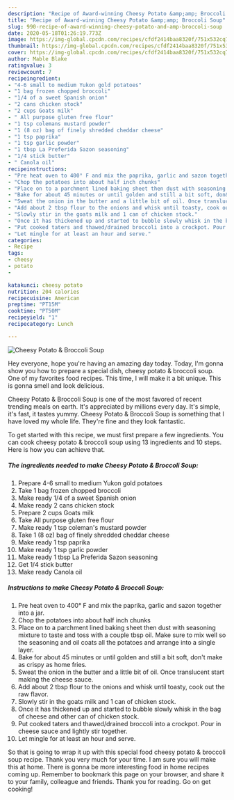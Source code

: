 ```yaml
---
description: "Recipe of Award-winning Cheesy Potato &amp;amp; Broccoli Soup"
title: "Recipe of Award-winning Cheesy Potato &amp;amp; Broccoli Soup"
slug: 990-recipe-of-award-winning-cheesy-potato-and-amp-broccoli-soup
date: 2020-05-18T01:26:19.773Z
image: https://img-global.cpcdn.com/recipes/cfdf2414baa8320f/751x532cq70/cheesy-potato-broccoli-soup-recipe-main-photo.jpg
thumbnail: https://img-global.cpcdn.com/recipes/cfdf2414baa8320f/751x532cq70/cheesy-potato-broccoli-soup-recipe-main-photo.jpg
cover: https://img-global.cpcdn.com/recipes/cfdf2414baa8320f/751x532cq70/cheesy-potato-broccoli-soup-recipe-main-photo.jpg
author: Mable Blake
ratingvalue: 3
reviewcount: 7
recipeingredient:
- "4-6 small to medium Yukon gold potatoes"
- "1 bag frozen chopped broccoli"
- "1/4 of a sweet Spanish onion"
- "2 cans chicken stock"
- "2 cups Goats milk"
- " All purpose gluten free flour"
- "1 tsp colemans mustard powder"
- "1 (8 oz) bag of finely shredded cheddar cheese"
- "1 tsp paprika"
- "1 tsp garlic powder"
- "1 tbsp La Preferida Sazon seasoning"
- "1/4 stick butter"
- " Canola oil"
recipeinstructions:
- "Pre heat oven to 400° F and mix the paprika, garlic and sazon together into a jar."
- "Chop the potatoes into about half inch chunks"
- "Place on to a parchment lined baking sheet then dust with seasoning mixture to taste and toss with a couple tbsp oil. Make sure to mix well so the seasoning and oil coats all the potatoes and arrange into a single layer."
- "Bake for about 45 minutes or until golden and still a bit soft, don&#39;t make as crispy as home fries."
- "Sweat the onion in the butter and a little bit of oil. Once translucent start making the cheese sauce."
- "Add about 2 tbsp flour to the onions and whisk until toasty, cook out the raw flavor."
- "Slowly stir in the goats milk and 1 can of chicken stock."
- "Once it has thickened up and started to bubble slowly whisk in the bag of cheese and other can of chicken stock."
- "Put cooked taters and thawed/drained broccoli into a crockpot. Pour in cheese sauce and lightly stir together."
- "Let mingle for at least an hour and serve."
categories:
- Recipe
tags:
- cheesy
- potato
- 

katakunci: cheesy potato  
nutrition: 204 calories
recipecuisine: American
preptime: "PT15M"
cooktime: "PT50M"
recipeyield: "1"
recipecategory: Lunch

---
```



![Cheesy Potato &amp; Broccoli Soup](https://img-global.cpcdn.com/recipes/cfdf2414baa8320f/751x532cq70/cheesy-potato-broccoli-soup-recipe-main-photo.jpg)

Hey everyone, hope you're having an amazing day today. Today, I'm gonna show you how to prepare a special dish, cheesy potato &amp; broccoli soup. One of my favorites food recipes. This time, I will make it a bit unique. This is gonna smell and look delicious.



Cheesy Potato &amp; Broccoli Soup is one of the most favored of recent trending meals on earth. It's appreciated by millions every day. It's simple, it's fast, it tastes yummy. Cheesy Potato &amp; Broccoli Soup is something that I have loved my whole life. They're fine and they look fantastic.


To get started with this recipe, we must first prepare a few ingredients. You can cook cheesy potato &amp; broccoli soup using 13 ingredients and 10 steps. Here is how you can achieve that.

<!--inarticleads1-->

##### The ingredients needed to make Cheesy Potato &amp; Broccoli Soup:

1. Prepare 4-6 small to medium Yukon gold potatoes
1. Take 1 bag frozen chopped broccoli
1. Make ready 1/4 of a sweet Spanish onion
1. Make ready 2 cans chicken stock
1. Prepare 2 cups Goats milk
1. Take  All purpose gluten free flour
1. Make ready 1 tsp coleman&#39;s mustard powder
1. Take 1 (8 oz) bag of finely shredded cheddar cheese
1. Make ready 1 tsp paprika
1. Make ready 1 tsp garlic powder
1. Make ready 1 tbsp La Preferida Sazon seasoning
1. Get 1/4 stick butter
1. Make ready  Canola oil




<!--inarticleads2-->

##### Instructions to make Cheesy Potato &amp; Broccoli Soup:

1. Pre heat oven to 400° F and mix the paprika, garlic and sazon together into a jar.
1. Chop the potatoes into about half inch chunks
1. Place on to a parchment lined baking sheet then dust with seasoning mixture to taste and toss with a couple tbsp oil. Make sure to mix well so the seasoning and oil coats all the potatoes and arrange into a single layer.
1. Bake for about 45 minutes or until golden and still a bit soft, don&#39;t make as crispy as home fries.
1. Sweat the onion in the butter and a little bit of oil. Once translucent start making the cheese sauce.
1. Add about 2 tbsp flour to the onions and whisk until toasty, cook out the raw flavor.
1. Slowly stir in the goats milk and 1 can of chicken stock.
1. Once it has thickened up and started to bubble slowly whisk in the bag of cheese and other can of chicken stock.
1. Put cooked taters and thawed/drained broccoli into a crockpot. Pour in cheese sauce and lightly stir together.
1. Let mingle for at least an hour and serve.




So that is going to wrap it up with this special food cheesy potato &amp; broccoli soup recipe. Thank you very much for your time. I am sure you will make this at home. There is gonna be more interesting food in home recipes coming up. Remember to bookmark this page on your browser, and share it to your family, colleague and friends. Thank you for reading. Go on get cooking!

